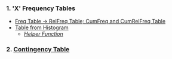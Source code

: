 ### 1. 'X' Frequency Tables
- [Freq Table &#8594; RelFreq Table; CumFreq and CumRelFreq Table]([SC]-Descriptive-Analytics/[SC]-Data-Tabulation-and-Frequencies/[M]-'X'-Frequency-Tables.md)
- [Table from Histogram]([SC]-Descriptive-Analytics/[SC]-Data-Visualisation/[M]-Histogram-&-Frequency-Table.md)
  - [_Helper Function_]([SC]-Descriptive-Analytics/[SC]-Data-Visualisation/[HF]-Histogram-&-Frequency-Table.md)
### 2. [Contingency Table]([SC]-Descriptive-Analytics/[SC]-Data-Tabulation-and-Frequencies/[M]-Contingency-Table.md)
